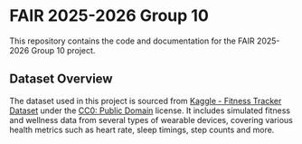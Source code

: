 # FAIR 2025-2026 Group 10

This repository contains the code and documentation for the FAIR 2025-2026 Group 10 project.

## Dataset Overview
The dataset used in this project is sourced from [Kaggle - Fitness Tracker Dataset](https://www.kaggle.com/datasets/smayanj/fitness-tracker-dataset) under the [CC0: Public Domain](https://creativecommons.org/publicdomain/zero/1.0/) license. It includes simulated fitness and wellness data from several types of wearable devices, covering various health metrics such as heart rate, sleep timings, step counts and more.


